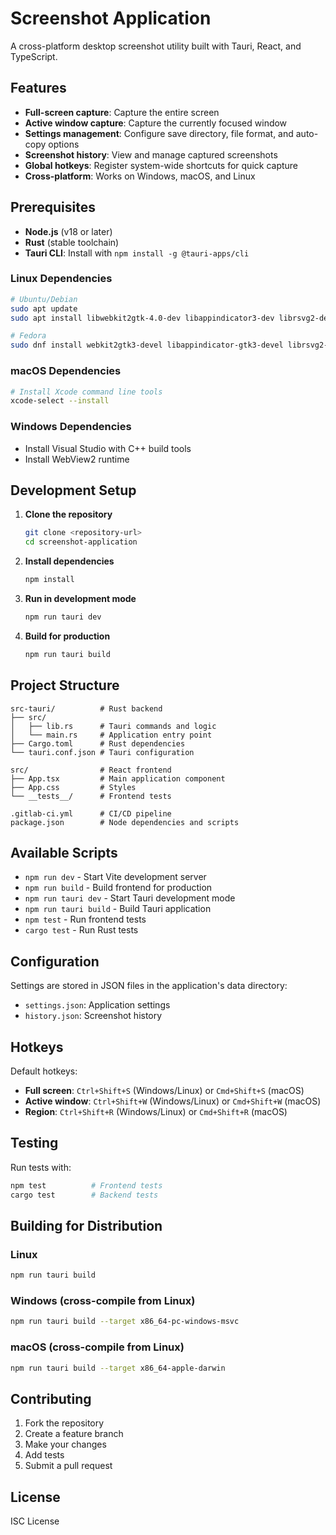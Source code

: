 # Screenshot Application

A cross-platform desktop screenshot utility built with Tauri, React, and TypeScript.

## Features

- **Full-screen capture**: Capture the entire screen
- **Active window capture**: Capture the currently focused window
- **Settings management**: Configure save directory, file format, and auto-copy options
- **Screenshot history**: View and manage captured screenshots
- **Global hotkeys**: Register system-wide shortcuts for quick capture
- **Cross-platform**: Works on Windows, macOS, and Linux

## Prerequisites

- **Node.js** (v18 or later)
- **Rust** (stable toolchain)
- **Tauri CLI**: Install with `npm install -g @tauri-apps/cli`

### Linux Dependencies

```bash
# Ubuntu/Debian
sudo apt update
sudo apt install libwebkit2gtk-4.0-dev libappindicator3-dev librsvg2-dev patchelf

# Fedora
sudo dnf install webkit2gtk3-devel libappindicator-gtk3-devel librsvg2-devel patchelf
```

### macOS Dependencies

```bash
# Install Xcode command line tools
xcode-select --install
```

### Windows Dependencies

- Install Visual Studio with C++ build tools
- Install WebView2 runtime

## Development Setup

1. **Clone the repository**
   ```bash
   git clone <repository-url>
   cd screenshot-application
   ```

2. **Install dependencies**
   ```bash
   npm install
   ```

3. **Run in development mode**
   ```bash
   npm run tauri dev
   ```

4. **Build for production**
   ```bash
   npm run tauri build
   ```

## Project Structure

```
src-tauri/          # Rust backend
├── src/
│   ├── lib.rs      # Tauri commands and logic
│   └── main.rs     # Application entry point
├── Cargo.toml      # Rust dependencies
└── tauri.conf.json # Tauri configuration

src/                # React frontend
├── App.tsx         # Main application component
├── App.css         # Styles
└── __tests__/      # Frontend tests

.gitlab-ci.yml      # CI/CD pipeline
package.json        # Node dependencies and scripts
```

## Available Scripts

- `npm run dev` - Start Vite development server
- `npm run build` - Build frontend for production
- `npm run tauri dev` - Start Tauri development mode
- `npm run tauri build` - Build Tauri application
- `npm test` - Run frontend tests
- `cargo test` - Run Rust tests

## Configuration

Settings are stored in JSON files in the application's data directory:

- `settings.json`: Application settings
- `history.json`: Screenshot history

## Hotkeys

Default hotkeys:
- **Full screen**: `Ctrl+Shift+S` (Windows/Linux) or `Cmd+Shift+S` (macOS)
- **Active window**: `Ctrl+Shift+W` (Windows/Linux) or `Cmd+Shift+W` (macOS)
- **Region**: `Ctrl+Shift+R` (Windows/Linux) or `Cmd+Shift+R` (macOS)

## Testing

Run tests with:
```bash
npm test          # Frontend tests
cargo test        # Backend tests
```

## Building for Distribution

### Linux
```bash
npm run tauri build
```

### Windows (cross-compile from Linux)
```bash
npm run tauri build --target x86_64-pc-windows-msvc
```

### macOS (cross-compile from Linux)
```bash
npm run tauri build --target x86_64-apple-darwin
```

## Contributing

1. Fork the repository
2. Create a feature branch
3. Make your changes
4. Add tests
5. Submit a pull request

## License

ISC License
